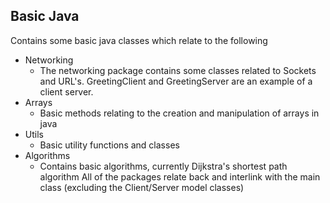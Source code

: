 ## Basic Java

Contains some basic java classes which relate to the following

* Networking
    * The networking package contains some classes related
    to Sockets and URL's. GreetingClient and GreetingServer are 
    an example of a client server.
* Arrays
    * Basic methods relating to the creation and manipulation
    of arrays in java
* Utils
    * Basic utility functions and classes
* Algorithms
   * Contains basic algorithms, currently Dijkstra's shortest path algorithm
All of the packages relate back and interlink with the main 
class (excluding the Client/Server model classes)
